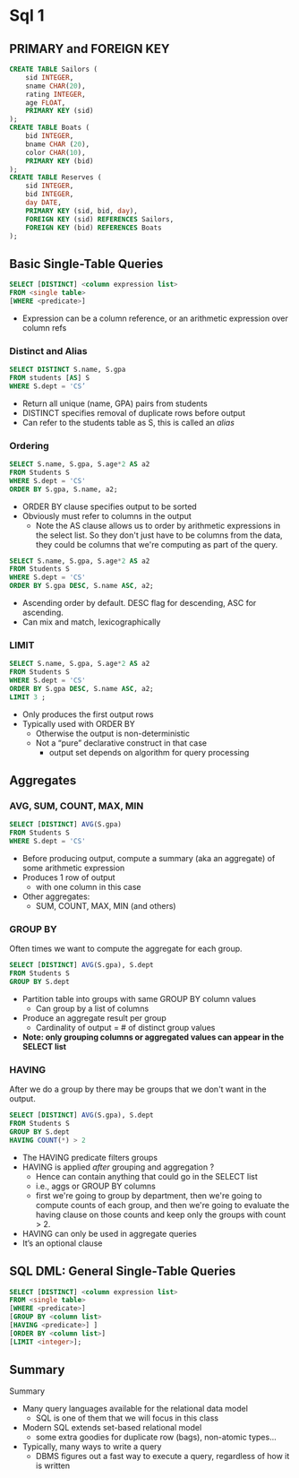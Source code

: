 
# Sql 1

## PRIMARY and FOREIGN KEY

```sql
CREATE TABLE Sailors ( 
    sid INTEGER,
    sname CHAR(20), 
    rating INTEGER,
    age FLOAT,
    PRIMARY KEY (sid)
);
CREATE TABLE Boats ( 
    bid INTEGER,
    bname CHAR (20), 
    color CHAR(10),
    PRIMARY KEY (bid)
);
CREATE TABLE Reserves ( 
    sid INTEGER, 
    bid INTEGER,
    day DATE,
    PRIMARY KEY (sid, bid, day), 
    FOREIGN KEY (sid) REFERENCES Sailors,
    FOREIGN KEY (bid) REFERENCES Boats
);
```

## Basic Single-Table Queries

```sql
SELECT [DISTINCT] <column expression list>
FROM <single table>
[WHERE <predicate>]
```

- Expression can be a column reference, or an arithmetic expression over column refs


### Distinct and Alias

```sql
SELECT DISTINCT S.name, S.gpa
FROM students [AS] S
WHERE S.dept = 'CS’
```

- Return all unique (name, GPA) pairs from students
- DISTINCT specifies removal of duplicate rows before output
- Can refer to the students table as S, this is called an *alias*

### Ordering

```sql
SELECT S.name, S.gpa, S.age*2 AS a2
FROM Students S
WHERE S.dept = 'CS'
ORDER BY S.gpa, S.name, a2;
```

- ORDER BY clause specifies output to be sorted 
- Obviously must refer to columns in the output
    - Note the AS clause allows us to order by arithmetic expressions in the select list. So they don't just have to be columns from the data, they could be columns that we're computing as part of the query. 

```sql
SELECT S.name, S.gpa, S.age*2 AS a2
FROM Students S
WHERE S.dept = 'CS'
ORDER BY S.gpa DESC, S.name ASC, a2;
```

- Ascending order by default. DESC flag for descending, ASC for ascending.
- Can mix and match, lexicographically


### LIMIT

```sql
SELECT S.name, S.gpa, S.age*2 AS a2
FROM Students S
WHERE S.dept = 'CS'
ORDER BY S.gpa DESC, S.name ASC, a2;
LIMIT 3 ;
```

- Only produces the first <integer> output rows
- Typically used with ORDER BY 
    - Otherwise the output is non-deterministic
    - Not a “pure” declarative construct in that case
        - output set depends on algorithm for query processing

## Aggregates

### AVG, SUM, COUNT, MAX, MIN

```sql
SELECT [DISTINCT] AVG(S.gpa)
FROM Students S
WHERE S.dept = 'CS'
```

- Before producing output, compute a summary (aka an aggregate) of some arithmetic expression
- Produces 1 row of output
    - with one column in this case
- Other aggregates: 
    - SUM, COUNT, MAX, MIN (and others)

### GROUP BY

Often times we want to compute the aggregate for each group.

```sql
SELECT [DISTINCT] AVG(S.gpa), S.dept
FROM Students S
GROUP BY S.dept
```

- Partition table into groups with same GROUP BY column values
    - Can group by a list of columns
- Produce an aggregate result per group
    - Cardinality of output = # of distinct group values
- **Note: only grouping columns or aggregated values can appear in the SELECT list**


### HAVING

After we do a group by there may be groups that we don't want in the output.

```sql
SELECT [DISTINCT] AVG(S.gpa), S.dept 
FROM Students S
GROUP BY S.dept
HAVING COUNT(*) > 2
```

- The HAVING predicate filters groups
- HAVING is applied *after* grouping and aggregation ?
    - Hence can contain anything that could go in the SELECT list
    - i.e., aggs or GROUP BY columns
    - first we're going to group by department, then we're going to compute counts of each group, and then we're going to evaluate the having clause on those counts and keep only the groups with count > 2.
- HAVING can only be used in aggregate queries
- It’s an optional clause


## SQL DML: General Single-Table Queries

```sql
SELECT [DISTINCT] <column expression list>
FROM <single table>
[WHERE <predicate>]
[GROUP BY <column list>
[HAVING <predicate>] ]
[ORDER BY <column list>]
[LIMIT <integer>];
```

## Summary

Summary

- Many query languages available for the relational data model
    - SQL is one of them that we will focus in this class
- Modern SQL extends set-based relational model
    - some extra goodies for duplicate row (bags), non-atomic types...
- Typically, many ways to write a query
    - DBMS figures out a fast way to execute a query, regardless of how it is written





